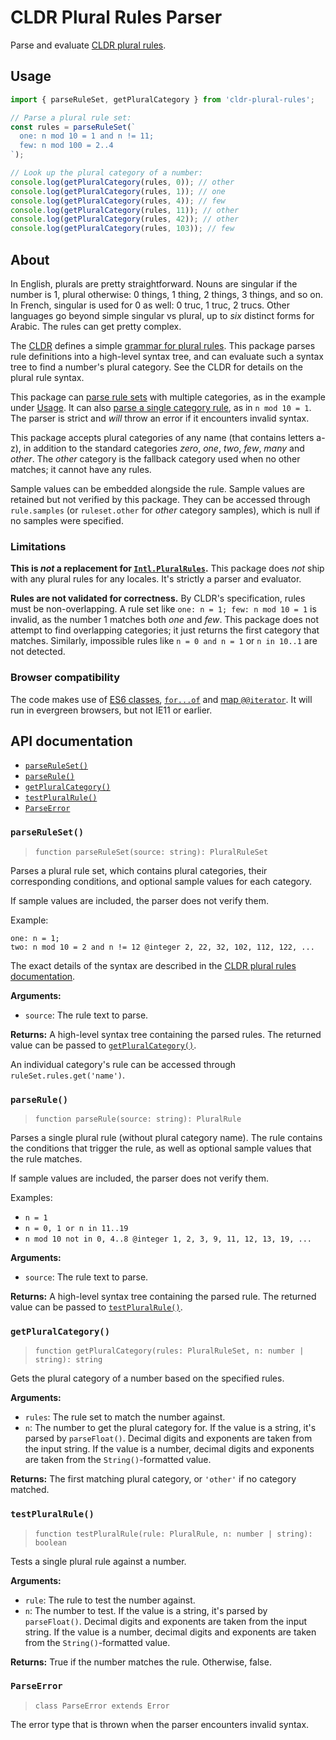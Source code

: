 # CLDR Plural Rules Parser

Parse and evaluate [CLDR plural rules][cldr-plural-rules].

## Usage

```js
import { parseRuleSet, getPluralCategory } from 'cldr-plural-rules';

// Parse a plural rule set:
const rules = parseRuleSet(`
  one: n mod 10 = 1 and n != 11;
  few: n mod 100 = 2..4
`);

// Look up the plural category of a number:
console.log(getPluralCategory(rules, 0)); // other
console.log(getPluralCategory(rules, 1)); // one
console.log(getPluralCategory(rules, 4)); // few
console.log(getPluralCategory(rules, 11)); // other
console.log(getPluralCategory(rules, 42)); // other
console.log(getPluralCategory(rules, 103)); // few
```

## About

In English, plurals are pretty straightforward. Nouns are singular if the number is 1, plural otherwise: 0 things, 1 thing, 2 things, 3 things, and so on. In French, singular is used for 0 as well: 0 truc, 1 truc, 2 trucs. Other languages go beyond simple singular vs plural, up to *six* distinct forms for Arabic. The rules can get pretty complex.

The [CLDR][] defines a simple [grammar for plural rules][cldr-plural-rules]. This package parses rule definitions into a high-level syntax tree, and can evaluate such a syntax tree to find a number's plural category. See the CLDR for details on the plural rule syntax.

This package can [parse rule sets](#parseruleset) with multiple categories, as in the example under [Usage](#usage). It can also [parse a single category rule](#parserule), as in `n mod 10 = 1`. The parser is strict and *will* throw an error if it encounters invalid syntax.

This package accepts plural categories of any name (that contains letters a-z), in addition to the standard categories *zero*, *one*, *two*, *few*, *many* and *other*. The *other* category is the fallback category used when no other matches; it cannot have any rules.

Sample values can be embedded alongside the rule. Sample values are retained but not verified by this package. They can be accessed through `rule.samples` (or `ruleset.other` for *other* category samples), which is null if no samples were specified.

### Limitations

**This is *not* a replacement for [`Intl.PluralRules`][intl-pluralrules].** This package does *not* ship with any plural rules for any locales. It's strictly a parser and evaluator.

**Rules are not validated for correctness.** By CLDR's specification, rules must be non-overlapping. A rule set like `one: n = 1; few: n mod 10 = 1` is invalid, as the number 1 matches both *one* and *few*. This package does not attempt to find overlapping categories; it just returns the first category that matches. Similarly, impossible rules like `n = 0 and n = 1` or `n in 10..1` are not detected.

### Browser compatibility

The code makes use of [ES6 classes][caniuse-es6-class], [`for...of`][caniuse-for-of] and [map `@@iterator`][caniuse-map-iterator]. It will run in evergreen browsers, but not IE11 or earlier.

## API documentation

* [`parseRuleSet()`](#parseruleset)
* [`parseRule()`](#parserule)
* [`getPluralCategory()`](#getpluralcategory)
* [`testPluralRule()`](#testpluralrule)
* [`ParseError`](#parseerror)

### `parseRuleSet()`

> `function parseRuleSet(source: string): PluralRuleSet`

Parses a plural rule set, which contains plural categories, their corresponding conditions, and optional sample values for each category.

If sample values are included, the parser does not verify them.

Example:

```
one: n = 1;
two: n mod 10 = 2 and n != 12 @integer 2, 22, 32, 102, 112, 122, ...
```

The exact details of the syntax are described in the [CLDR plural rules documentation][cldr-plural-rules].

**Arguments:**

* `source`: The rule text to parse.

**Returns:** A high-level syntax tree containing the parsed rules. The returned value can be passed to [`getPluralCategory()`](#getpluralcategory).

An individual category's rule can be accessed through `ruleSet.rules.get('name')`.

### `parseRule()`

> `function parseRule(source: string): PluralRule`

Parses a single plural rule (without plural category name). The rule contains the conditions that trigger the rule, as well as optional sample values that the rule matches.

If sample values are included, the parser does not verify them.

Examples:

* `n = 1`
* `n = 0, 1 or n in 11..19`
* `n mod 10 not in 0, 4..8 @integer 1, 2, 3, 9, 11, 12, 13, 19, ...`

**Arguments:**

* `source`: The rule text to parse.

**Returns:** A high-level syntax tree containing the parsed rule. The returned value can be passed to [`testPluralRule()`](#testpluralrule).

### `getPluralCategory()`

> `function getPluralCategory(rules: PluralRuleSet, n: number | string): string`

Gets the plural category of a number based on the specified rules.

**Arguments:**

* `rules`: The rule set to match the number against.
* `n`: The number to get the plural category for. If the value is a string, it's parsed by `parseFloat()`. Decimal digits and exponents are taken from the input string. If the value is a number, decimal digits and exponents are taken from the `String()`-formatted value.

**Returns:** The first matching plural category, or `'other'` if no category matched.

### `testPluralRule()`

> `function testPluralRule(rule: PluralRule, n: number | string): boolean`

Tests a single plural rule against a number.

**Arguments:**

* `rule`: The rule to test the number against.
* `n`: The number to test. If the value is a string, it's parsed by `parseFloat()`. Decimal digits and exponents are taken from the input string. If the value is a number, decimal digits and exponents are taken from the `String()`-formatted value.

**Returns:** True if the number matches the rule. Otherwise, false.

### `ParseError`

> `class ParseError extends Error`

The error type that is thrown when the parser encounters invalid syntax.

[cldr]: http://cldr.unicode.org/
[cldr-plural-rules]: https://unicode.org/reports/tr35/tr35-numbers.html#Language_Plural_Rules
[intl-pluralrules]: https://developer.mozilla.org/en-US/docs/Web/JavaScript/Reference/Global_Objects/Intl/PluralRules
[caniuse-es6-class]: https://caniuse.com/es6-class
[caniuse-for-of]: https://caniuse.com/mdn-javascript_statements_for_of
[caniuse-map-iterator]: https://caniuse.com/mdn-javascript_builtins_map_--iterator
